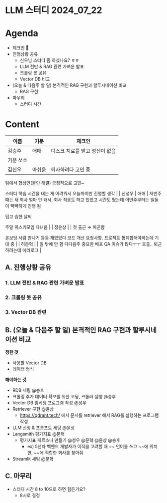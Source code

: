# LLM 스터디 2024_07_22

# Agenda

- 체크인 👋
- 진행상황 공유
  - 신우님 스터디 좀 하셨나요? ㅎㅎ
  - LLM 전반 & RAG 관련 가벼운 발표
  - 크롤링 봇 공유
  - Vector DB 비교
- (오늘 & 다음주 할 일) 본격적인 RAG 구현과 할루시네이션 비교
  - RAG 구현
- 마무리
  - 스터디 시간

# Content

| 이름      | 기분   | 체크인                         |
| --------- | ------ | ------------------------------ |
| 김승후    | 애매   | 디스크 치료를 받고 정신이 없음 |
| 기분 쏘쏘 |
| 김신우    | 아쉬움 | 퇴사하려다 고민 중             |

팀에서 협상안(불만 해결)
긍정적으로 고민~

스터디 학습 시간을 내는 게 어려워서 오늘까지만 진행할 생각 |
| 신성우 | 애매 | 저번주때는 새 회사 얼마 안 돼서, 회사 적응도 하고 있었고 시간도 떴는데 이번주부터는 일들이 빡빡하게 진행 됨

덥고 습한 날씨

주말 위스키모임 다녀옴 |
| 정윤상 | | 첫 출근 ⇒ 피곤함

온보딩 사람 만나기 등등 재밌었다
코드 개선 요청사항. 프로젝트 통폐합해야하는데 기대 중 |
| 허문혁 | | 일 밖에 안 함
다다음주 중요한 배포 QA 이슈가 많다ㅜㅜ 호출..
퇴근하려는데 에러로그 |

## A. 진행상황 공유

### 1. LLM 전반 & RAG 관련 가벼운 발표

### 2. 크롤링 봇 공유

### 3. Vector DB 관련

## B. (오늘 & 다음주 할 일) 본격적인 RAG 구현과 할루시네이션 비교

**정한 것**

- 사용할 Vector DB
- 데이터 형식

**해야하는 것**

- RDB 세팅 @승후
- 크롤링 추가 데이터 확보를 위한 코딩, 크롤러 실행 @승후
- Vector DB 임베딩 프로그램 작성 @성우
- Retriever 구현 @윤상
  - https://qdrant.tech/ 에서 문서를 retriever 해서 RAG를 실행하는 프로그램 작성
- LLM 선정 & 프롬프트 세팅 @윤상
- Langsmith 평가지표 @문혁
  - 평가지표 페르소나 만들기 @성우 @문혁 @윤상 @승후
    - ex) 5년차 백엔드 개발자가 이직을 고려할 때 ~~ 언어를 쓰고 ~~에 위치한, ~~에 적합한 회사를 찾아줘
- Streamlit 세팅 @문혁

## C. 마무리

- 스터디 시간 8 to 10으로 하면 힘든가요?
  - 8시로 결정
